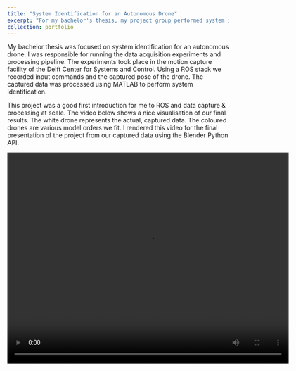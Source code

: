 ```yaml
---
title: "System Identification for an Autonomous Drone"
excerpt: "For my bachelor's thesis, my project group performed system identification for an autonomous drone<br/><img src='/images/drone_resized.png'>"
collection: portfolio
---
```


My bachelor thesis was focused on system identification for an autonomous drone. I was responsible for running the data acquisition experiments and processing pipeline. The experiments took place in the motion capture facility of the Delft Center for Systems and Control. Using a ROS stack we recorded input commands and the captured pose of the drone. The captured data was processed using MATLAB to perform system identification. 

This project was a good first introduction for me to ROS and data capture & processing at scale. The video below shows a nice visualisation of our final results. The white drone represents the actual, captured data. The coloured drones are various model orders we fit. I rendered this video for the final presentation of the project from our captured data using the Blender Python API.

<video width="640" height="480" controls>
    <source src="/images/drone.mp4" type="video/mp4">
    Your browser does not support the video tag.
</video>